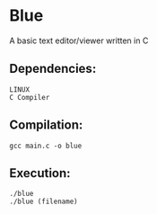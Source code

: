 # Blue
A basic text editor/viewer written in C

## Dependencies:
```
LINUX
C Compiler
```
## Compilation:
``` gcc main.c -o blue ```

## Execution:
```
./blue
./blue (filename)
```
